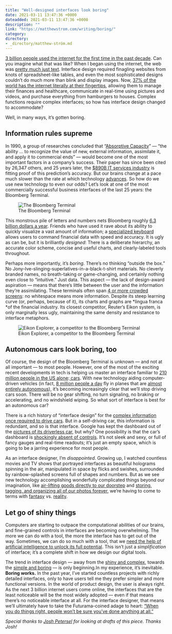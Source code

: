 ```yaml
---
title: "Well-designed interfaces look boring"
date: 2021-03-11 13:47:36 +0000
dateadded: 2021-03-11 13:47:36 +0000
description: ""
link: "https://matthewstrom.com/writing/boring/"
category:
directory:
- _directory/matthew-ström.md
---
```

<p><a href="http://www.internetworldstats.com/stats.htm" target="_blank" rel="noopener">3 billion people used the internet for the first time in the past decade</a>. Can you imagine what that was like? When I began using the internet, the web was <a href="https://web.archive.org/web/19990429060923/http://www.altavista.com/" target="_blank" rel="noopener">pretty</a><a href="https://web.archive.org/web/19990208021547/http://www.yahoo.com/" target="_blank" rel="noopener"> much</a><a href="https://web.archive.org/web/19990208004515/http://google.com/" target="_blank" rel="noopener"> just</a><a href="https://web.archive.org/web/19990208005331/http://microsoft.com/" target="_blank" rel="noopener"> text</a>. Interface design required finagling websites from knots of spreadsheet-like tables, and even the most sophisticated designs couldn’t do much more than blink and display images. Now, <a href="http://www.statista.com/statistics/218532/global-smartphone-penetration-since-2008/" target="_blank" rel="noopener">37% of the world has the internet literally at their fingertips</a>, allowing them to manage their finances and healthcare, communicate in real-time using pictures and videos, and purchase everything from hamburgers to houses. Complex functions require complex interfaces; so how has interface design changed to accommodate?</p>
<p>Well, in many ways, it’s gotten boring.</p>
<h2 id="information-rules-supreme">Information rules supreme</h2>
<p>In 1990, a group of researches concluded that “<a href="http://web.iaincirebon.ac.id/ebook/indrya/bandura/inovasi/CohenLevinthalASQ.pdf" target="_blank" rel="noopener">Absorptive Capacity</a>” — “the ability … to recognize the value of new, external information, assimilate it, and apply it to commercial ends” — would become one of the most important factors in a company’s success. Their paper has since been cited by 26,347 others, and 25 years later, the <a href="http://www.bloomberg.com/visual-data/industries/detail/it-services" target="_blank" rel="noopener">$890B IT services industry</a> is fitting proof of this prediction’s accuracy. But our brains change at a pace much slower than the rate at which technology <a href="https://www.youtube.com/watch?v=MRG8eq7miUE" target="_blank" rel="noopener">advances</a>. So how do we use new technology to even our odds? Let’s look at one of the most commercially successful business interfaces of the last 25 years: the Bloomberg Terminal.</p>
<figure data-type="image"><img src="https://matthewstrom.com/images/boring-1.jpeg" alt="The Bloomberg Terminal"><figcaption>The Bloomberg Terminal</figcaption></figure>
<p>This monstrous pile of letters and numbers nets Bloomberg roughly <a href="https://en.wikipedia.org/wiki/Bloomberg_Terminal" target="_blank" rel="noopener">6.3 billion dollars a year</a>. Friends who have used it rave about its ability to quickly visualize a vast amount of information; a <a href="http://www.onlineeconomy.org/wp-content/uploads/2012/11/niehaus.png" target="_blank" rel="noopener">specialized keyboard</a> allows users to command financial data with speed and accuracy. It is ugly as can be, but it is brilliantly <em>designed</em>: There is a deliberate hierarchy, an accurate color scheme, concise and useful charts, and clearly-labeled tools throughout.</p>
<p>Perhaps more importantly, it’s <em>boring</em>. There’s no thinking “outside the box.” No Jony-Ive-slinging-superlatives-in-a-black-t-shirt materials. No cleverly branded names, no breath-taking or game-changing, and certainly nothing even close to “intuitive.” Just data. This aspect — the lack of design-award aspiration — means that there’s little between the user and the information they’re assimilating. These terminals often span <a href="https://upload.wikimedia.org/wikipedia/commons/c/c7/2012_Bloomberg_Terminal_by_jm3_-_Creative_Commons_licensed.jpg" target="_blank" rel="noopener">4 or more crowded screens</a>: no whitespace means more information. Despite its steep learning curve (or, perhaps, because of it), its charts and graphs are *lingua franca *of the financial industry. Its closest competitor, Reuter’s Eikon system, is only marginally less ugly, maintaining the same density and resistance to interface metaphors.</p>
<figure data-type="image"><img src="https://matthewstrom.com/images/boring-2.png" alt="Eikon Explorer, a competitor to the Bloomberg Terminal"><figcaption>Eikon Explorer, a competitor to the Bloomberg Terminal</figcaption></figure>
<h2 id="autonomous-cars-look-boring%2C-too">Autonomous cars look boring, too</h2>
<p>Of course, the design of the Bloomberg Terminal is unknown — and not at all important — to most people. However, one of the most of the exciting recent developments in tech is helping us master an interface familiar to <a href="http://www.statista.com/topics/1197/car-drivers/" target="_blank" rel="noopener">210 million people in the US alone</a>:<a href="https://medium.com/backchannel/the-view-from-the-front-seat-of-the-google-self-driving-car-46fc9f3e6088" target="_blank" rel="noopener"> cars</a>. With new technology aiding computer-driven vehicles (in fact, <a href="http://www.iata.org/pressroom/pr/Pages/2013-12-30-01.aspx" target="_blank" rel="noopener">8 million people a day</a> fly in planes that are <a href="http://www.nytimes.com/2015/04/07/science/planes-without-pilots.html" target="_blank" rel="noopener">almost entirely autonomous</a>), it’s becoming increasingly clear that we’ll stop driving cars soon. There will be no gear shifting, no turn signaling, no braking or accelerating, and no windshield wiping. So what sort of interface is best for an autonomous car?</p>
<p>There is a rich history of “interface design” for the <a href="http://i.dailymail.co.uk/i/pix/2008/10/31/article-0-024EB01E000005DC-608_634x611.jpg" target="_blank" rel="noopener">complex information once required to drive cars</a>. But in a self-driving car, this information is redundant, and so is that interface. Google has kept the dashboard out of the <a href="https://www.google.com/search?q=google+self+driving+car+dashboard&amp;es_sm=91&amp;source=lnms&amp;tbm=isch&amp;sa=X&amp;ei=CbtsVa7HEoq1sQTd0YDQBw&amp;ved=0CAcQ_AUoAQ&amp;biw=1440&amp;bih=801#tbm=isch&amp;q=google+self+driving+car&amp;imgrc=ggA7JEnwM8rCHM%3A;mlzsmKx-W_6ARM;http%3A%2F%2Fcdn.slashgear.com%2Fwp-content%2Fuploads%2F2014%2F05%2FSelf-Driving-Car-795x420.jpg;http%3A%2F%2Fwww.slashgear.com%2Fgoogle-self-driving-car-loses-controls-for-pod-pilot-27330823%2F;795;420" target="_blank" rel="noopener">pictures of its driverless car</a>, but why? One possibility is that the car’s dashboard is <a href="http://www.theverge.com/2015/7/13/8955621/google-self-driving-car-pictures-interior" target="_blank" rel="noopener">shockingly absent of controls</a>. It’s not sleek and sexy, or full of fancy gauges and real-time readouts; it’s just an empty space, which is going to be a jarring experience for most people.</p>
<p>As an interface designer, I’m <em>disappointed</em>. Growing up, I watched countless movies and TV shows that portrayed interfaces as beautiful holograms spinning in the air, manipulated in space by flicks and swishes, surrounded by rainbow-splashed screens full of shapes and numbers. But as we see new technology accomplishing wonderfully complicated things beyond our imagination, like <a href="http://www.amazon.com/b?node=8037720011" target="_blank" rel="noopener">air-lifting goods directly to our doorstep</a> and <a href="http://lifehacker.com/how-the-new-google-photos-makes-your-picture-library-aw-1708189976" target="_blank" rel="noopener">storing, tagging, and organizing all of our photos forever</a>, we’re having to come to terms with <a href="http://payload145.cargocollective.com/1/0/2995/5219578/oblivion_1080p_rip_137_905.JPG" target="_blank" rel="noopener">fantasy</a> vs. <a href="http://cdn.slashgear.com/wp-content/uploads/2014/09/apple-watch-hands-on-sg22-600x312.jpg" target="_blank" rel="noopener">reality</a>.</p>
<h2 id="let-go-of-shiny-things">Let go of shiny things</h2>
<p>Computers are starting to outpace the computational abilities of our brains, and fine-grained controls in interfaces are becoming overwhelming. The more we can do with a tool, the more the interface has to get out of the way. Sometimes, we can do so much with a tool, that we <a href="http://www.ibm.com/smarterplanet/us/en/ibmwatson/what-is-watson.html" target="_blank" rel="noopener">need the help of artificial intelligence to unlock its full potential</a>. This isn’t just a <em>simplification</em> of interface; it’s a complete shift in how we design our digital tools.</p>
<p>The trend in interface design — away from the <a href="http://cdn.ubergizmo.com/photos/razrv3x.jpg" target="_blank" rel="noopener">shiny and complex</a>, towards the <a href="https://9to5mac.files.wordpress.com/2014/03/messages.png" target="_blank" rel="noopener">simple and boring</a> — is only beginning.In my experience, it’s inevitable. <strong>Boring works.</strong> In the past year, I’ve started countless projects with richly detailed interfaces, only to have users tell me they prefer simpler and more functional versions. In the world of product design, the user is always right. As the next 3 billion internet users come online, the interfaces that are the least noticeable will be the most widely adopted — even if that means there’s no noticeable interface at all. For the interface designer, that means we’ll ultimately have to take the Futurama-coined adage to heart: <a href="https://www.youtube.com/watch?v=edCqF_NtpOQ" target="_blank" rel="noopener">“When you do things right, people won’t be sure you’ve done anything at all.”</a></p>
<p><em>Special thanks to <a href="http://joshpetersel.com/" target="_blank" rel="noopener">Josh Petersel</a> for looking at drafts of this piece. Thanks Josh!</em></p>
